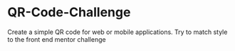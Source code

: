 # QR-Code-Challenge

Create a simple QR code for web or mobile applications. Try to match style to the front end mentor challenge
